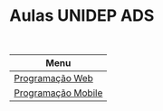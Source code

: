 # Aulas UNIDEP ADS

<br />

| Menu                                                                        |
| --------------------------------------------------------------------------- |
| [Programação Web](https://emalherbi.github.io/aulas/programacao-web/)       |
| [Programação Mobile](https://emalherbi.github.io/aulas/programacao-mobile/) |
